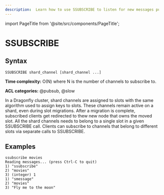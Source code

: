 ```yaml
---
description:  Learn how to use SSUBSCRIBE to listen for new messages published on specified channels, ideal for event-driven programming paradigms.
---
```

import PageTitle from '@site/src/components/PageTitle';

# SSUBSCRIBE

<PageTitle title="SSUBSCRIBE Command (Documentation) | Dragonfly" />

## Syntax

    SSUBSCRIBE shard_channel [shard_channel ...]

**Time complexity:** O(N) where N is the number of channels to subscribe to.

**ACL categories:** @pubsub, @slow

In a Dragonfly cluster, shard channels are assigned to slots with the same algorithm used to assign keys to slots. These channels remain active on a shard, even during slot migrations. After a migration is
complete, subscribed clients get redirected to thew new node that owns the moved slot. All the shard channels needs to belong to a single slot in a given SSUBSCRIBE call. Clients can subscribe to 
channels that belong to different slots via separate calls to SSUBSCRIBE.


## Examples

```shell
ssubscribe movies
Reading messages... (press Ctrl-C to quit)
1) "ssubscribe"
2) "movies"
3) (integer) 1
1) "smessage"
2) "movies"
3) "Fly me to the moon"
```
